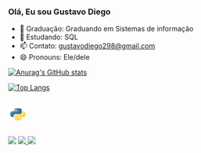 ### Olá, Eu sou Gustavo Diego 


- 🔭 Graduação: Graduando em Sistemas de informação
- 🌱 Estudando: SQL
- 📫 Contato: gustavodiego298@gmail.com
- 😄 Pronouns: Ele/dele

  
 [![Anurag's GitHub stats](https://github-readme-stats.vercel.app/api?username=GustavoDiego)](https://github.com/anuraghazra/github-readme-stats)

[![Top Langs](https://github-readme-stats.vercel.app/api/top-langs/?username=GustavoDiego&layout=donut)](https://github.com/anuraghazra/github-readme-stats)

<div style="display: inline_block"><br>
  <img align="center" alt="Gusta-Python" height="30" width="40" src="https://raw.githubusercontent.com/devicons/devicon/master/icons/python/python-original.svg">

</div>

##

<div> 

  <a href="https://instagram.com/diego_gusta08" target="_blank"><img src="https://img.shields.io/badge/-Instagram-%23E4405F?style=for-the-badge&logo=instagram&logoColor=white" target="_blank"></a>
  <a href = "mailto:gustavodiego298@gmail.com"><img src="https://img.shields.io/badge/-Gmail-%23333?style=for-the-badge&logo=gmail&logoColor=white" target="_blank">
  <a href="https://www.linkedin.com/in/gustavo-diego-7a1b77223" target="_blank"><img src="https://img.shields.io/badge/-LinkedIn-%230077B5?style=for-the-badge&logo=linkedin&logoColor=white" target="_blank"></a> 
  
</div>

